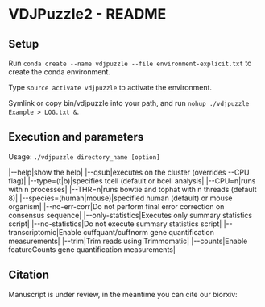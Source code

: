 # VDJPuzzle2 - README #

## Setup

Run `conda create --name vdjpuzzle --file environment-explicit.txt` to create the conda environment. 

Type `source activate vdjpuzzle` to activate the environment. 

Symlink or copy bin/vdjpuzzle into your path, and run `nohup ./vdjpuzzle Example > LOG.txt &`.

## Execution and parameters

Usage: `./vdjpuzzle directory_name [option]`

|--help|show the help|
|--qsub|executes on the cluster (overrides --CPU flag)|
|--type=(t&#x7c;b)|specifies tcell (default or bcell analysis|
|--CPU=n|runs with n processes|
|--THR=n|runs bowtie and tophat with n threads (default 8)|
|--species=(human|mouse)|specified human (default) or mouse organism|
|--no-err-corr|Do not perform final error correction on consensus sequence|
|--only-statistics|Executes only summary statistics script|
|--no-statistics|Do not execute summary statistics script|
|--transcriptomic|Enable cuffquant/cuffnorm gene quantification measurements|
|--trim|Trim reads using Trimmomatic|
|--counts|Enable featureCounts gene quantification measurements|

## Citation

Manuscript is under review, in the meantime you can cite our biorxiv:

